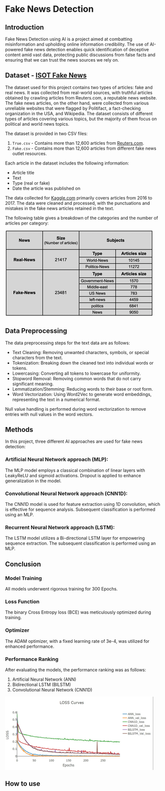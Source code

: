 # Fake News Detection

## Introduction
Fake News Detection using AI is a project aimed at combatting misinformation and upholding online information credibility. The use of AI-powered fake news detection enables quick identification of deceptive content amid vast data, protecting public discussions from false facts and ensuring that we can trust the news sources we rely on.

## Dataset - [ISOT Fake News](https://onlineacademiccommunity.uvic.ca/isot/2022/11/27/fake-news-detection-datasets/)
The dataset used for this project contains two types of articles: fake and real news. It was collected from real-world sources, with truthful articles obtained by crawling articles from Reuters.com, a reputable news website. The fake news articles, on the other hand, were collected from various unreliable websites that were flagged by Politifact, a fact-checking organization in the USA, and Wikipedia. The dataset consists of different types of articles covering various topics, but the majority of them focus on political and world news topics.

The dataset is provided in two CSV files:
1. `True.csv` - Contains more than 12,600 articles from [Reuters.com](Reuters.com).
2. `Fake.csv` - Contains more than 12,600 articles from different fake news outlet resources.

Each article in the dataset includes the following information:
- Article title
- Text
- Type (real or fake)
- Date the article was published on

The data collected for [Kaggle.com](Kaggle.com) primarily covers articles from 2016 to 2017. The data were cleaned and processed, with the punctuations and mistakes in the fake news articles retained in the text.

The following table gives a breakdown of the categories and the number of articles per category:

<img width="481" alt="dataset-table" src="content/table.png">


## Data Preprocessing
The data preprocessing steps for the text data are as follows:
- Text Cleaning: Removing unwanted characters, symbols, or special characters from the text.
- Tokenization: Breaking down the cleaned text into individual words or tokens.
- Lowercasing: Converting all tokens to lowercase for uniformity.
- Stopword Removal: Removing common words that do not carry significant meaning.
- Lemmatization/Stemming: Reducing words to their base or root form.
- Word Vectorization: Using Word2Vec to generate word embeddings, representing the text in a numerical format.

Null value handling is performed during word vectorization to remove entries with null values in the word vectors.

## Methods
In this project, three different AI approaches are used for fake news detection:

### Artificial Neural Network approach (MLP):
The MLP model employs a classical combination of linear layers with LeakyReLU and sigmoid activations. Dropout is applied to enhance generalization in the model.

### Convolutional Neural Network approach (CNN1D):
The CNN1D model is used for feature extraction using 1D convolution, which is effective for sequence analysis. Subsequent classification is performed using an MLP.

### Recurrent Neural Network approach (LSTM):
The LSTM model utilizes a Bi-directional LSTM layer for empowering sequence extraction. The subsequent classification is performed using an MLP.

## Conclusion
### Model Training
All models underwent rigorous training for 300 Epochs.

### Loss Function
The binary Cross Entropy loss (BCE) was meticulously optimized during training.

### Optimizer
The ADAM optimizer, with a fixed learning rate of 3e-4, was utilized for enhanced performance.

### Performance Ranking
After evaluating the models, the performance ranking was as follows:
1. Artificial Neural Network (ANN)
2. Bidirectional LSTM (BILSTM)
3. Convolutional Neural Network (CNN1D)

<img width="481" alt="dataset-table" src="content/Loss.jpg">

## How to use
